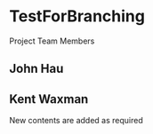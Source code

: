 # TestForBranching
Project Team Members
## John Hau
## Kent Waxman
New contents are added as required
